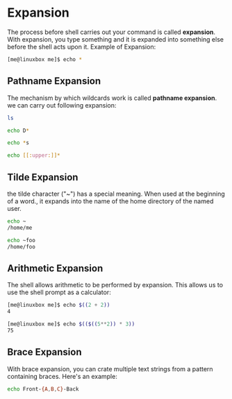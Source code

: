 # Expansion
The process before shell carries out your command is called **expansion**. With expansion, you type something and it is expanded into something else before the shell acts upon it. 
Example of Expansion:
```bash
[me@linuxbox me]$ echo *
```

## Pathname Expansion
The mechanism by which wildcards work is called **pathname expansion**. 
we can carry out following expansion:
```bash
ls
```
```bash
echo D*
```
```bash
echo *s
```
```bash
echo [[:upper:]]*
```

## Tilde Expansion
the tilde character ("~") has a special meaning. When used at the beginning of a word., it expands into the name of the home directory of the named user.
```bash
echo ~
/home/me
```
```bash
echo ~foo
/home/foo
```

## Arithmetic Expansion
The shell allows arithmetic to be performed by expansion. This allows us to use the shell prompt as a calculator:
```bash
[me@linuxbox me]$ echo $((2 + 2))
4
```
```bash
[me@linuxbox me]$ echo $(($((5**2)) * 3))
75
```

## Brace Expansion
With brace expansion, you can crate multiple text strings from a pattern containing braces. Here's an example:
```bash
echo Front-{A,B,C}-Back
```


<!--stackedit_data:
eyJoaXN0b3J5IjpbMTcyODE1MTc3NV19
-->
